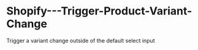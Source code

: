 # Shopify---Trigger-Product-Variant-Change
Trigger a variant change outside of the default select input
